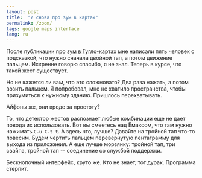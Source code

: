 ```yaml
---
layout: post
title:  "И снова про зум в картах"
permalink: /zoom/
tags: google maps interface
lang: ru
---
```


[grumpy]: http://grumpy.website/post/0Ooq0LK5O

После публикации про [зум в Гугло-картах][grumpy] мне написали пять человек с
подсказкой, что нужно сначала двойной тап, а потом движение пальцем. Искренне
говорю спасибо, я не знал. Теперь в курсе, что такой жест существует.

Но не кажется ли вам, что это сложновато? Два раза нажать, а потом возить
пальцем. Я попробовал, мне не хватило пространства, чтобы призумиться к нужному
зданию. Пришлось перехватывать.

Айфоны же, они вроде за простоту?

То, что детектор жестов распознает любые комбинации еще не дает повода их
использовать. Вот вы смеетесь над Емаксом, что там нужно нажимать `C-u C-t t`. А
здесь что, лучше? Давайте на тройной тап что-то повесим. Будем чертить пальцем
перевернутую пентаграмму для выхода из приложения. А еще лучше морзянку: тройной
тап, три свайпа, тройной тап -- соединение со службой поддержки.

Бескнопочный интерфейс, круто же. Кто не знает, тот дурак. Программа стерпит.
